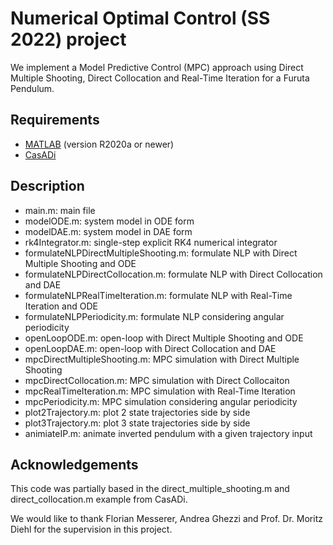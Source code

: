 # Numerical Optimal Control (SS 2022) project

We implement a Model Predictive Control (MPC) approach using Direct Multiple Shooting, Direct Collocation and Real-Time Iteration for a Furuta Pendulum.

## Requirements

* [MATLAB](https://www.mathworks.com/products/matlab.html) (version R2020a or newer)
* [CasADi](https://web.casadi.org/)

## Description

* main.m: main file
* modelODE.m: system model in ODE form
* modelDAE.m: system model in DAE form
* rk4Integrator.m: single-step explicit RK4 numerical integrator
* formulateNLPDirectMultipleShooting.m: formulate NLP with Direct Multiple Shooting and ODE
* formulateNLPDirectCollocation.m: formulate NLP with Direct Collocation and DAE
* formulateNLPRealTimeIteration.m: formulate NLP with Real-Time Iteration and ODE
* formulateNLPPeriodicity.m: formulate NLP considering angular periodicity
* openLoopODE.m: open-loop with Direct Multiple Shooting and ODE
* openLoopDAE.m: open-loop with Direct Collocation and DAE
* mpcDirectMultipleShooting.m: MPC simulation with Direct Multiple Shooting
* mpcDirectCollocation.m: MPC simulation with Direct Collocaiton
* mpcRealTimeIteration.m: MPC simulation with Real-Time Iteration
* mpcPeriodicity.m: MPC simulation considering angular periodicity
* plot2Trajectory.m: plot 2 state trajectories side by side
* plot3Trajectory.m: plot 3 state trajectories side by side
* animiateIP.m: animate inverted pendulum with a given trajectory input

## Acknowledgements

This code was partially based in the direct_multiple_shooting.m and direct_collocation.m example from CasADi.

We would like to thank Florian Messerer, Andrea Ghezzi and Prof. Dr. Moritz Diehl for the supervision in this project.
